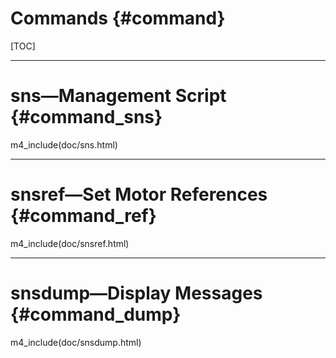 Commands {#command}
===================

[TOC]

--------------------------------------

sns&mdash;Management Script {#command_sns}
========================================

m4_include(doc/sns.html)

--------------------------------------

snsref&mdash;Set Motor References  {#command_ref}
==============================================

m4_include(doc/snsref.html)

--------------------------------------

snsdump&mdash;Display Messages {#command_dump}
============================================


m4_include(doc/snsdump.html)
